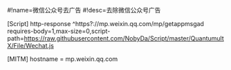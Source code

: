 #!name=微信公众号去广告
#!desc=去除微信公众号广告

[Script]
http-response ^https?:\/\/mp\.weixin\.qq\.com\/mp\/getappmsgad requires-body=1,max-size=0,script-path=https://raw.githubusercontent.com/NobyDa/Script/master/QuantumultX/File/Wechat.js

[MITM]
hostname = mp.weixin.qq.com
